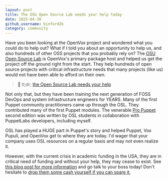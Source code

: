 ```yaml
---
layout: post
title: The OSU Open Source Lab needs your help today
date: 2025-04-30
github_username: binford2k
category: community
---
```


Have you been looking at the OpenVox project and wondered what you could do to
help out? What if I told you about an opportunity to help us, and also hundreds
of other OSS projects that you probably rely on? The [OSU Open Source Lab](https://osuosl.org)
is OpenVox's primary package host and helped us get the project off the
ground right from the start. They help hundreds of open source projects with
critical infrastructure needs that many projects (like us) would not have been
able to afford on their own.

> 🔔 tl;dr; [the Open Source Lab needs your help](https://osuosl.org/blog/osl-future/)

Not only that, but they have been training the next generation of FOSS DevOps
and system infrastructure engineers for YEARS. Many of the first Puppet community
practitioners came up through the OSL. They contributed many of the first Puppet
modules. The venerable [Pro Puppet](https://www.oreilly.com/library/view/pro-puppet-second/9781430260400/)
second edition was written by OSL students in collaboration with PuppetLabs
developers, including myself.

OSL has played a HUGE part in Puppet's story and helped Puppet, Vox Pupuli, and
OpenVox get to where they are today. I'd wager that your company uses OSL resources
on a regular basis and may not even realize it.

However, with the current crisis in academic funding in the USA, they are in
critical need of funding and without your help, they may cease to exist. See
[this blog post for more information](https://osuosl.org/blog/osl-future/) and
go talk to your boss today! Don't hesitate to
[drop them some cash yourself if you can spare it](https://osuosl.org/donate/),
